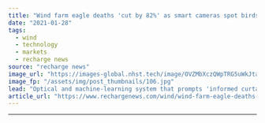 ```yaml
---
title: "Wind farm eagle deaths 'cut by 82%' as smart cameras spot birds then halt turbines"
date: "2021-01-28"
tags: 
  - wind
  - technology
  - markets
  - recharge news
source: "recharge news"
image_url: "https://images-global.nhst.tech/image/OVZMbXczQWpTRG5uWkJtaHBJczFCTlhVMG12L2tOZ2ZzR1Y2QnI5a0xjYz0=/nhst/binary/339beab2b6b1afaee992a9533356c64f"
image_fp: "/assets/img/post_thumbnails/106.jpg"
lead: "Optical and machine-learning system that prompts 'informed curtailment' reduces fatalities in Wyoming test, it is claimed"
article_url: "https://www.rechargenews.com/wind/wind-farm-eagle-deaths-cut-by-82-as-smart-cameras-spot-birds-then-halt-turbines/2-1-953479"
---
```


---
